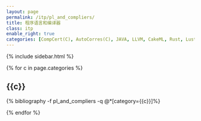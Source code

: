 ```yaml
---
layout: page
permalink: /itp/pl_and_compliers/
title: 程序语言和编译器
class: itp
enable_right: true
categories: [CompCert(C), AutoCorres(C), JAVA, LLVM, CakeML, Rust, Lustre]
---
```

{% include sidebar.html %}
<div class="publications">
{% for c in page.categories %}
<h2 class="year">{{c}}</h2>
{% bibliography -f pl_and_compliers -q @*[category={{c}}]%}

{% endfor %}
</div>